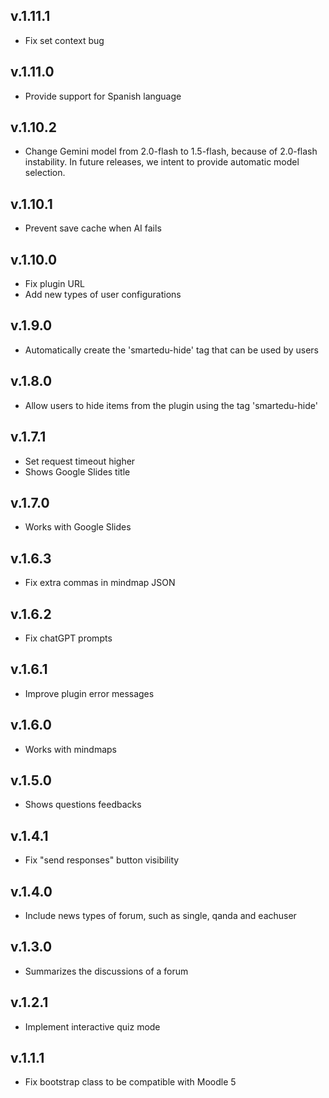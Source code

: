 v.1.11.1
-------------
- Fix set context bug 

v.1.11.0
-------------
- Provide support for Spanish language 

v.1.10.2
-------------
- Change Gemini model from 2.0-flash to 1.5-flash, because of 2.0-flash instability. In future releases, we intent to provide automatic model selection.

v.1.10.1
-------------
- Prevent save cache when AI fails

v.1.10.0
-------------
- Fix plugin URL
- Add new types of user configurations

v.1.9.0
-------------
- Automatically create the 'smartedu-hide' tag that can be used by users

v.1.8.0
-------------
- Allow users to hide items from the plugin using the tag 'smartedu-hide'

v.1.7.1
-------------
- Set request timeout higher 
- Shows Google Slides title

v.1.7.0
-------------
- Works with Google Slides 

v.1.6.3
-------------
- Fix extra commas in mindmap JSON 

v.1.6.2
-------------
- Fix chatGPT prompts

v.1.6.1
-------------
- Improve plugin error messages

v.1.6.0
-------------
- Works with mindmaps

v.1.5.0
-------------
- Shows questions feedbacks

v.1.4.1
-------------
- Fix "send responses" button visibility

v.1.4.0
-------------
- Include news types of forum, such as single, qanda and eachuser

v.1.3.0
-------------
- Summarizes the discussions of a forum

v.1.2.1
-------------
- Implement interactive quiz mode

v.1.1.1
--------------
- Fix bootstrap class to be compatible with Moodle 5
